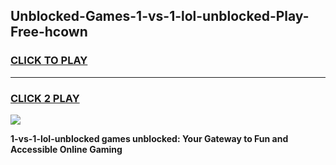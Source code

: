 
## Unblocked-Games-1-vs-1-lol-unblocked-Play-Free-hcown
<h3>
<a href="https://premium76.site?title=1-vs-1-lol-unblocked&ref=21A">CLICK TO PLAY</a></h3>
<hr>

<h3>
<a href="https://premium76.site?title=1-vs-1-lol-unblocked&ref=21A">CLICK 2 PLAY</a>
  
</h3>

<a href="https://premium76.site?title=1-vs-1-lol-unblocked&ref=21A"><img src="https://clearcache.store/games.png"></a>


**1-vs-1-lol-unblocked games unblocked: Your Gateway to Fun and Accessible Online Gaming**
